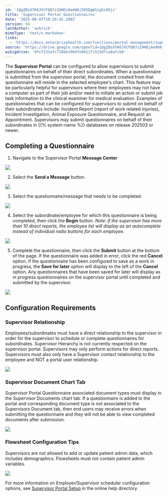 ```yaml
---
id: '1QgZBsXYK6JVCFQ87zZ4HDjAm4HAj505DgW1ighx9Xjc'
title: 'Supervisor Portal Questionnaires'
date: '2025-08-07T18:28:42.108Z'
version: 94
lastAuthor: 'auhrick'
mimeType: 'text/x-markdown'
links:
  - 'https://docs.enterprisehealth.com/functions/portal-management/supervisor-portal-setup/'
source: 'https://drive.google.com/open?id=1QgZBsXYK6JVCFQ87zZ4HDjAm4HAj505DgW1ighx9Xjc'
wikigdrive: '0fcf231afc718eb196d7e9411fc515dfca8afcb6'
---
```

The **Supervisor Portal** can be configured to allow supervisors to submit questionnaires on behalf of their direct subordinates. When a questionnaire is submitted from the supervisor portal, the document created from that questionnaire will reside in the selected employee's chart. This feature may be particularly helpful for supervisors where their employees may not have a computer as part of their job and/or need to initiate an action or submit job task information to the clinical examiner for medical evaluation. Examples of questionnaires that can be configured for supervisors to submit on behalf of their subordinates include: Incident Report (report of work related injuries), Incident Investigation, Animal Exposure Questionnaire, and Request an Appointment. Supervisors may submit questionnaires on behalf of their subordinates in {{% system-name %}} databases on release 202503 or newer.

## Completing a Questionnaire

1. Navigate to the Supervisor Portal <strong>Message Center</strong>

![](../supervisor-portal-questionnaires.assets/237baffc363cecd4559e53df051b0600.png)

2. Select the <strong>Send a Message</strong> button.

![](../supervisor-portal-questionnaires.assets/7db8b1a96695de21da85f089d0a95182.png)

3. Select the questionnaire/message that needs to be completed.

![](../supervisor-portal-questionnaires.assets/f8bc2c0fef74161b1142eb2f3db85724.png)

4. Select the subordinate/employee for which this questionnaire is being completed, then click the <strong>Begin</strong> button. <em>Note: if the supervisor has more than 10 direct reports, the employee list will display as an autocomplete instead of individual radio buttons for each employee</em>.

![](../supervisor-portal-questionnaires.assets/b5e5779a48b0c810e66a98100731dd75.png)

5. Complete the questionnaire, then click the <strong>Submit</strong> button at the bottom of the page. If the questionnaire was added in error, click the red <strong>Cancel</strong> option. If the questionnaire has been configured to save as a work in progress, the <strong>Save for later</strong> option will display to the left of the <strong>Cancel</strong> option. Any questionnaires that have been saved for later will display as in progress questionnaires on the supervisor portal until completed and submitted by the supervisor.

![](../supervisor-portal-questionnaires.assets/1e0070b4ec4b969d07f3882d50fdb479.png)

## Configuration Requirements

### Supervisor Relationship

Employees/subordinates must have a direct relationship to the supervisor in order for the supervisor to schedule or complete questionnaires for subordinates. Supervisor Hierarchy is not currently respected on the supervisor portal. Supervisors may only perform actions for direct reports. Supervisors must also only have a Supervisor contact relationship to the employee and NOT a portal user relationship.

![](../supervisor-portal-questionnaires.assets/2220119649ac41c125e2f650d168e468.png)

### Supervisor Document Chart Tab

Supervisor Portal Questionnaire associated document types must display in the Supervisor Documents chart tab. If a questionnaire is added to the portal and corresponding document type is not associated to the Supervisors Document tab, then end users may receive errors when submitting the questionnaire and they will not be able to view completed documents after submission.

![](../supervisor-portal-questionnaires.assets/e9fc1130716d43aac6c4de7825c6c86e.png)

### Flowsheet Configuration Tips

Supervisors are not allowed to add or update patient admin data, which includes demographics. Flowsheets must not contain patient admin variables.

![](../supervisor-portal-questionnaires.assets/5409e698bbc631dda6ff75a8b39002c1.png)

For more information on Employer/Supervisor scheduler configuration options, see [Supervisor Portal Setup](https://docs.enterprisehealth.com/functions/portal-management/supervisor-portal-setup/) in the online help directory.
